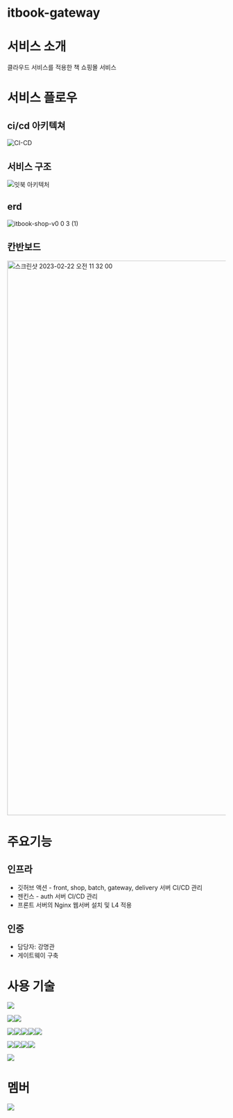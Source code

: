 # itbook-gateway

# 서비스 소개
클라우드 서비스를 적용한 책 쇼핑몰 서비스

# 서비스 플로우
## ci/cd 아키텍쳐
![CI-CD](https://user-images.githubusercontent.com/97177686/220620249-b22b2ae2-c8e0-497f-9ad3-828f43b3cebd.jpg)

## 서비스 구조
![잇북 아키텍처](https://user-images.githubusercontent.com/97177686/220620303-8926e17b-96dc-4642-9000-91c31eaa07f7.png)

## erd
![itbook-shop-v0 0 3 (1)](https://user-images.githubusercontent.com/97177686/220506308-b95b045c-9fa4-42d6-ad9d-42881cadfa48.png)

## 칸반보드
<img width="1277" alt="스크린샷 2023-02-22 오전 11 32 00" src="https://user-images.githubusercontent.com/97177686/220506047-1a240f62-b604-4710-a60e-bedd15dd9893.png">


# 주요기능
## 인프라
* 깃허브 액션 - front, shop, batch, gateway, delivery 서버 CI/CD 관리
* 젠킨스 - auth 서버 CI/CD 관리
* 프론트 서버의 Nginx 웹서버 설치 및 L4 적용

## 인증
* 담당자: 강명관
* 게이트웨이 구축

# 사용 기술
<img src="https://img.shields.io/badge/Apache Maven-C71A36?style=for-the-badge&logo=Apache Maven&logoColor=white">

<img src="https://img.shields.io/badge/apache tomcat-F8DC75?style=for-the-badge&logo=apachetomcat&logoColor=black"><img src="https://img.shields.io/badge/NGINX-009639?style=for-the-badge&logo=NGINX&logoColor=white">

<img src="https://img.shields.io/badge/java-007396?style=for-the-badge&logo=java&logoColor=white"><img src="https://img.shields.io/badge/spring-6DB33F?style=for-the-badge&logo=spring&logoColor=white"><img src="https://img.shields.io/badge/springboot-6DB33F?style=for-the-badge&logo=springboot&logoColor=white"><img src="https://img.shields.io/badge/springsecurity-6DB33F?style=for-the-badge&logo=springsecurity&logoColor=white"><img src="https://img.shields.io/badge/JWT-000000?style=for-the-badge&logo=JWT&logoColor=white">

<img src="https://img.shields.io/badge/Jenkins-D24939?style=for-the-badge&logo=Jenkins&logoColor=white"><img src="https://img.shields.io/badge/GitHub Actions-2088FF?style=for-the-badge&logo=GitHub Actions&logoColor=white"><img src="https://img.shields.io/badge/SonarLint-CB2029?style=for-the-badge&logo=SonarLint&logoColor=white"><img src="https://img.shields.io/badge/SonarQube-4E9BCD?style=for-the-badge&logo=SonarQube&logoColor=white">

<img src="https://img.shields.io/badge/github-181717?style=for-the-badge&logo=github&logoColor=white">


# 멤버
<a href="https://github.com/itbook-store/itbook-gateway/graphs/contributors">
  <img src="https://contrib.rocks/image?repo=itbook-store/itbook-gateway" />
</a>
